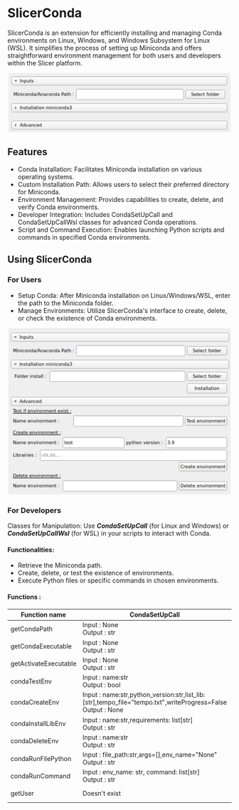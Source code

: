 # SlicerConda
SlicerConda is an extension for efficiently installing and managing Conda environments on Linux, Windows, and Windows Subsystem for Linux (WSL). It simplifies the process of setting up Miniconda and offers straightforward environment management for both users and developers within the Slicer platform.

<p align="center">
    <img src="screenshot/Screenshot1.png" alt="View extension on Linux" width="500"/>
</p>


## Features
- Conda Installation: Facilitates Miniconda installation on various operating systems.
- Custom Installation Path: Allows users to select their preferred directory for Miniconda.
- Environment Management: Provides capabilities to create, delete, and verify Conda environments.
- Developer Integration: Includes CondaSetUpCall and CondaSetUpCallWsl classes for advanced Conda operations.
- Script and Command Execution: Enables launching Python scripts and commands in specified Conda environments.

## Using SlicerConda
### For Users
- Setup Conda: After Miniconda installation on Linux/Windows/WSL, enter the path to the Miniconda folder.
- Manage Environments: Utilize SlicerConda's interface to create, delete, or check the existence of Conda environments.
<p align="center">
    <img src="screenshot/Screenshot2.png" alt="View extension on Linux" width="500"/>
</p>

### For Developers
Classes for Manipulation: Use ***CondaSetUpCall*** (for Linux and Windows) or ***CondaSetUpCallWsl*** (for WSL) in your scripts to interact with Conda.
#### Functionalities:
- Retrieve the Miniconda path.
- Create, delete, or test the existence of environments.
- Execute Python files or specific commands in chosen environments.

#### Functions :


| Function name | CondaSetUpCall                   | CondaSetUpCallWsl |
|-----------|------------------------------|-----------|
| getCondaPath | Input : None<br>Output : str | Input : None<br>Output : str |
| getCondaExecutable | Input : None<br>Output : str | Input : None<br>Output : str |
| getActivateExecutable | Input : None<br>Output : str | Input : None<br>Output : str |
| condaTestEnv | Input : name:str<br>Output : bool | Input : name:str<br>Output : bool  |
| condaCreateEnv | Input : name:str,python_version:str,list_lib:[str],tempo_file="tempo.txt",writeProgress=False<br>Output : None | Input : name:str,python_version:str,list_lib=[str],tempo_file="tempo.txt",writeProgress=False<br>Output : str |
| condaInstallLibEnv | Input : name:str,requirements: list[str]<br>Output : str | Input : name:str,requirements: list[str]<br>Output : str |
| condaDeleteEnv | Input : name:str<br>Output : str | Input : name:str<br>Output : str |
| condaRunFilePython | Input : file_path:str,args=[],env_name="None"<br>Output : str | Input : file_path,env_name="None",args=[]<br>Output : str |
| condaRunCommand | Input : env_name: str, command: list[str]<br>Output : str | Input : command: list[str],env_name="None"<br>Output : str |
| getUser | Doesn't exist | Input : None: str<br>Output : str |
